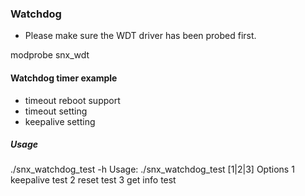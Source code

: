 ### Watchdog ###

* Please make sure the WDT driver has been probed first.

 modprobe snx_wdt


#### Watchdog timer example ####
* timeout reboot support
* timeout setting 
* keepalive setting

##### Usage #####

./snx_watchdog_test -h
Usage:
	./snx_watchdog_test [1|2|3] 
	Options
	1 keepalive test 
	2 reset test 
	3 get info test 

